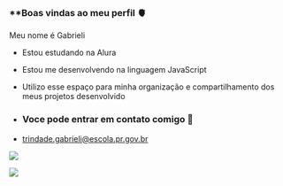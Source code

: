 ### **Boas vindas ao meu perfil 🫀

Meu nome é Gabrieli

- Estou estudando na Alura
- Estou me desenvolvendo na linguagem JavaScript
- Utilizo esse espaço para minha organização e compartilhamento dos meus projetos desenvolvido

- ### Voce pode entrar em contato comigo 🌻

- trindade.gabrieli@escola.pr.gov.br

![](https://media1.tenor.com/m/YcRLyel0MgcAAAAC/mikey-tokyo-revengers-tokyo-revengers.gif)

![](https://media1.tenor.com/m/Sqxz1B5v_tgAAAAd/rogergudes-rg123.gif)
